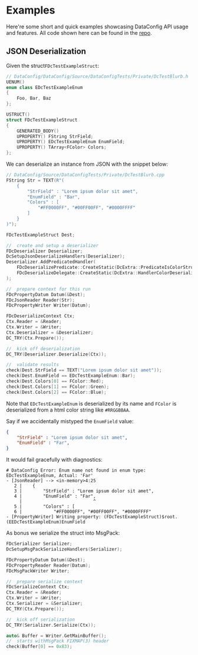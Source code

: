 # Examples

Here're some short and quick examples showcasing DataConfig API usage and features. All code shown here can be found in the [repo][1].

## JSON Deserialization

Given the struct`FDcTestExampleStruct`:

```c++
// DataConfig/DataConfig/Source/DataConfigTests/Private/DcTestBlurb.h
UENUM()
enum class EDcTestExampleEnum
{
    Foo, Bar, Baz
};

USTRUCT()
struct FDcTestExampleStruct
{
    GENERATED_BODY()
    UPROPERTY() FString StrField;
    UPROPERTY() EDcTestExampleEnum EnumField;
    UPROPERTY() TArray<FColor> Colors;
};
```

We can deserialize an instance from JSON with the snippet below:

```c++
// DataConfig/Source/DataConfigTests/Private/DcTestBlurb.cpp
FString Str = TEXT(R"(
    {
        "StrField" : "Lorem ipsum dolor sit amet",
        "EnumField" : "Bar",
        "Colors" : [
            "#FF0000FF", "#00FF00FF", "#0000FFFF"
        ]
    }
)");

FDcTestExampleStruct Dest;

//  create and setup a deserializer
FDcDeserializer Deserializer;
DcSetupJsonDeserializeHandlers(Deserializer);
Deserializer.AddPredicatedHandler(
    FDcDeserializePredicate::CreateStatic(DcExtra::PredicateIsColorStruct),
    FDcDeserializeDelegate::CreateStatic(DcExtra::HandlerColorDeserialize)
);

//  prepare context for this run
FDcPropertyDatum Datum(&Dest);
FDcJsonReader Reader(Str);
FDcPropertyWriter Writer(Datum);

FDcDeserializeContext Ctx;
Ctx.Reader = &Reader;
Ctx.Writer = &Writer;
Ctx.Deserializer = &Deserializer;
DC_TRY(Ctx.Prepare());

//  kick off deserialization
DC_TRY(Deserializer.Deserialize(Ctx));

//  validate results
check(Dest.StrField == TEXT("Lorem ipsum dolor sit amet"));
check(Dest.EnumField == EDcTestExampleEnum::Bar);
check(Dest.Colors[0] == FColor::Red);
check(Dest.Colors[1] == FColor::Green);
check(Dest.Colors[2] == FColor::Blue);
```

Note that `EDcTestExampleEnum` is deserialized by its name and `FColor` is deserialized from a html color string like `#RRGGBBAA`.

Say if we accidentally mistyped the `EnumField` value:

```json
{
    "StrField" : "Lorem ipsum dolor sit amet",
    "EnumField" : "Far",
}
```

It would fail gracefully with diagnostics:

```
# DataConfig Error: Enum name not found in enum type: EDcTestExampleEnum, Actual: 'Far'
- [JsonReader] --> <in-memory>4:25
   2 |    {
   3 |        "StrField" : "Lorem ipsum dolor sit amet",
   4 |        "EnumField" : "Far",
     |                           ^
   5 |        "Colors" : [
   6 |            "#FF0000FF", "#00FF00FF", "#0000FFFF"
- [PropertyWriter] Writing property: (FDcTestExampleStruct)$root.(EEDcTestExampleEnum)EnumField
```

As bonus we serialize the struct into MsgPack: 

```c++
FDcSerializer Serializer;
DcSetupMsgPackSerializeHandlers(Serializer);

FDcPropertyDatum Datum(&Dest);
FDcPropertyReader Reader(Datum);
FDcMsgPackWriter Writer;

//  prepare serialize context
FDcSerializeContext Ctx;
Ctx.Reader = &Reader;
Ctx.Writer = &Writer;
Ctx.Serializer = &Serializer;
DC_TRY(Ctx.Prepare());

//  kick off serialization
DC_TRY(Serializer.Serialize(Ctx));

auto& Buffer = Writer.GetMainBuffer();
//  starts withMsgPack FIXMAP(3) header
check(Buffer[0] == 0x83);   
```

[1]: https://github.com/slowburn-dev/DataConfig/blob/release/DataConfig/Source/DataConfigTests/Private/DcTestBlurb.cpp "DcTestBlurb.cpp"